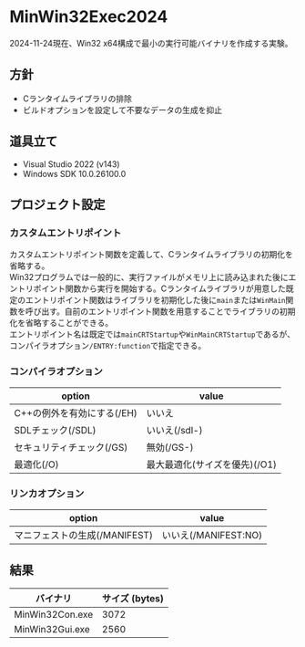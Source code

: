 # MinWin32Exec2024

2024-11-24現在、Win32 x64構成で最小の実行可能バイナリを作成する実験。

## 方針

- Cランタイムライブラリの排除
- ビルドオプションを設定して不要なデータの生成を抑止

## 道具立て

- Visual Studio 2022 (v143)
- Windows SDK 10.0.26100.0

## プロジェクト設定

### カスタムエントリポイント

カスタムエントリポイント関数を定義して、Cランタイムライブラリの初期化を省略する。  
Win32プログラムでは一般的に、実行ファイルがメモリ上に読み込まれた後にエントリポイント関数から実行を開始する。Cランタイムライブラリが用意した既定のエントリポイント関数はライブラリを初期化した後に`main`または`WinMain`関数を呼び出す。自前のエントリポイント関数を用意することでライブラリの初期化を省略することができる。  
エントリポイント名は既定では`mainCRTStartup`や`WinMainCRTStartup`であるが、コンパイラオプション`/ENTRY:function`で指定できる。

### コンパイラオプション

| option | value |
| - | - |
| C++の例外を有効にする(/EH) | いいえ |
| SDLチェック(/SDL) | いいえ(/sdl-) |
| セキュリティチェック(/GS) | 無効(/GS-) |
| 最適化(/O) | 最大最適化(サイズを優先)(/O1) |

### リンカオプション

| option | value |
| - | - |
| マニフェストの生成(/MANIFEST) | いいえ(/MANIFEST:NO) |

## 結果

|バイナリ|サイズ (bytes)|
|-|-|
|MinWin32Con.exe|3072|
|MinWin32Gui.exe|2560|
